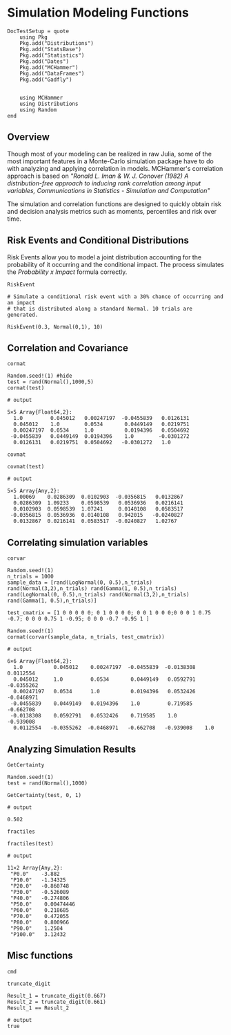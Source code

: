 # Simulation Modeling Functions

```@meta
DocTestSetup = quote
    using Pkg
    Pkg.add("Distributions")
    Pkg.add("StatsBase")
    Pkg.add("Statistics")
    Pkg.add("Dates")
    Pkg.add("MCHammer")
    Pkg.add("DataFrames")
    Pkg.add("Gadfly")


    using MCHammer
    using Distributions
    using Random
end
```

## Overview

Though most of your modeling can be realized in raw Julia, some of the most important features in a Monte-Carlo simulation package have to do with analyzing and applying correlation in models. MCHammer's correlation approach is based on *"Ronald L. Iman & W. J. Conover (1982) A distribution-free approach to inducing rank correlation among input variables, Communications in Statistics - Simulation and Computation"*

The simulation and correlation functions are designed to quickly obtain risk and decision analysis metrics such as moments, percentiles and risk over time.

## Risk Events and Conditional Distributions
Risk Events allow you to model a joint distribution accounting for the probability of it occurring and the conditional impact. The process simulates the *Probability x Impact* formula correctly.

```@docs
RiskEvent
```

```@example
# Simulate a conditional risk event with a 30% chance of occurring and an impact
# that is distributed along a standard Normal. 10 trials are generated.

RiskEvent(0.3, Normal(0,1), 10)
```

## Correlation and Covariance



```@docs
cormat
```
```jldoctest matrix
Random.seed!(1) #hide
test = rand(Normal(),1000,5)
cormat(test)

# output

5×5 Array{Float64,2}:
  1.0         0.045012   0.00247197  -0.0455839   0.0126131
  0.045012    1.0        0.0534       0.0449149   0.0219751
  0.00247197  0.0534     1.0          0.0194396   0.0504692
 -0.0455839   0.0449149  0.0194396    1.0        -0.0301272
  0.0126131   0.0219751  0.0504692   -0.0301272   1.0
```

```@docs
covmat
```
```jldoctest matrix
covmat(test)

# output

5×5 Array{Any,2}:
  1.00069    0.0286309  0.0102903  -0.0356815   0.0132867
  0.0286309  1.09233    0.0598539   0.0536936   0.0216141
  0.0102903  0.0598539  1.07241     0.0140108   0.0583517
 -0.0356815  0.0536936  0.0140108   0.942015   -0.0240827
  0.0132867  0.0216141  0.0583517  -0.0240827   1.02767
```


## Correlating simulation variables
```@docs
corvar
```
```jldoctest
Random.seed!(1)
n_trials = 1000
sample_data = [rand(LogNormal(0, 0.5),n_trials) rand(Normal(3,2),n_trials) rand(Gamma(1, 0.5),n_trials) rand(LogNormal(0, 0.5),n_trials) rand(Normal(3,2),n_trials) rand(Gamma(1, 0.5),n_trials)]

test_cmatrix = [1 0 0 0 0 0; 0 1 0 0 0 0; 0 0 1 0 0 0;0 0 0 1 0.75 -0.7; 0 0 0 0.75 1 -0.95; 0 0 0 -0.7 -0.95 1 ]

Random.seed!(1)
cormat(corvar(sample_data, n_trials, test_cmatrix))

# output

6×6 Array{Float64,2}:
  1.0          0.045012    0.00247197  -0.0455839  -0.0138308   0.0112554
  0.045012     1.0         0.0534       0.0449149   0.0592791  -0.0355262
  0.00247197   0.0534      1.0          0.0194396   0.0532426  -0.0468971
 -0.0455839    0.0449149   0.0194396    1.0         0.719585   -0.662708
 -0.0138308    0.0592791   0.0532426    0.719585    1.0        -0.939008
  0.0112554   -0.0355262  -0.0468971   -0.662708   -0.939008    1.0
```
## Analyzing Simulation Results
```@docs
GetCertainty
```
```jldoctest dist_ex
Random.seed!(1)
test = rand(Normal(),1000)

GetCertainty(test, 0, 1)

# output

0.502
```

```@docs
fractiles
```
```jldoctest dist_ex
fractiles(test)

# output

11×2 Array{Any,2}:
 "P0.0"    -3.882
 "P10.0"   -1.34325
 "P20.0"   -0.860748
 "P30.0"   -0.526089
 "P40.0"   -0.274806
 "P50.0"    0.00474446
 "P60.0"    0.218685
 "P70.0"    0.472055
 "P80.0"    0.800966
 "P90.0"    1.2504
 "P100.0"   3.12432
```

## Misc functions
```@docs
cmd
```
```@docs
truncate_digit
```
```jldoctest
Result_1 = truncate_digit(0.667)
Result_2 = truncate_digit(0.661)
Result_1 == Result_2

# output
true
```
